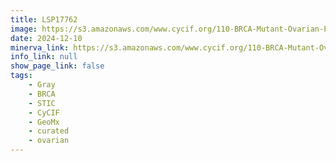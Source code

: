 ```yaml
---
title: LSP17762
image: https://s3.amazonaws.com/www.cycif.org/110-BRCA-Mutant-Ovarian-Precursors/LSP17762/LSP17762.png
date: 2024-12-10
minerva_link: https://s3.amazonaws.com/www.cycif.org/110-BRCA-Mutant-Ovarian-Precursors/LSP17762/index.html
info_link: null
show_page_link: false
tags:
    - Gray
    - BRCA
    - STIC
    - CyCIF
    - GeoMx
    - curated
    - ovarian
---
```

